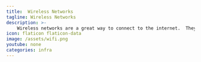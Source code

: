 ```yaml
---
title:  Wireless Networks
tagline: Wireless Networks
description: >- 
    Wireless networks are a great way to connect to the internet.  They are easy to set up and easy to use.  They are also very secure.  They are also very cheap.
icon: flaticon flaticon-data
image: /assets/wifi.png
youtube: none
categories: infra
---
```

